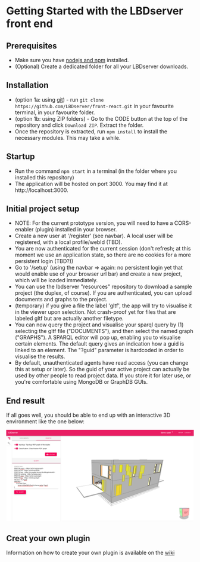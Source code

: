 # Getting Started with the LBDserver front end 

## Prerequisites
* Make sure you have [nodejs and npm](https://nodejs.org/en/download/) installed.
* (Optional) Create a dedicated folder for all your LBDserver downloads.

## Installation
* (option 1a: using [git](https://git-scm.com/download)) - run `git clone https://github.com/LBDserver/front-react.git` in your favourite terminal, in your favourite folder.
* (option 1b: using ZIP folders) - Go to the CODE button at the top of the repository and click `Download ZIP`. Extract the folder.
* Once the repository is extracted, run `npm install` to install the necessary modules. This may take a while. 

## Startup
* Run the command `npm start` in a terminal (in the folder where you installed this repository)
* The application will be hosted on port 3000. You may find it at http://localhost:3000.

## Initial project setup
* NOTE: For the current prototype version, you will need to have a CORS-enabler (plugin) installed in your browser.
* Create a new user at '/register' (see navbar). A local user will be registered, with a local profile/webId (TBD).
* You are now authenticated for the current session (don't refresh; at this moment we use an application state, so there are no cookies for a more persistent login (TBD?))
* Go to '/setup' (using the navbar => again: no persistent login yet that would enable use of your browser url bar) and create a new project, which will be loaded immediately.
* You can use the lbdserver "resources" repository to download a sample project (the duplex, of course). If you are authenticated, you can upload documents and graphs to the project. 
* (temporary) if you give a file the label 'gltf', the app will try to visualise it in the viewer upon selection. Not crash-proof yet for files that are labeled gltf but are actually another filetype.
* You can now query the project and visualise your sparql query by (1) selecting the gltf file ("DOCUMENTS"), and then select the named graph ("GRAPHS"). A SPARQL editor will pop up, enabling you to visualise certain elements. The default query gives an indication how a guid is linked to an element. The "?guid" parameter is hardcoded in order to visualise the results.
* By default, unauthenticated agents have read access (you can change this at setup or later). So the guid of your active project can actually be used by other people to read project data. If you store it for later use, or you're comfortable using MongoDB or GraphDB GUIs. 

## End result
If all goes well, you should be able to end up with an interactive 3D environment like the one below:

![screenshot](img/screenshot2.png "Screenshot of working interface for the Duplex example")

## Creat your own plugin
Information on how to create your own plugin is available on the [wiki](https://github.com/LBDserver/front-react/wiki/Creating-a-Plugin-in-the-GUI)